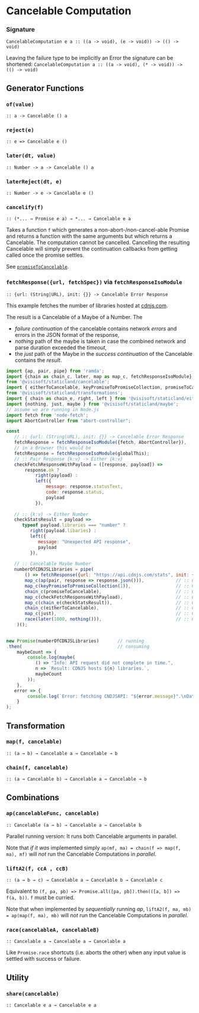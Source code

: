 Cancelable Computation
======================

### Signature
`CancelableComputation e a :: ((a -> void), (e -> void)) -> (() -> void)`

Leaving the failure type to be implicitly an Error the signature can be shortened:
`CancelableComputation a :: ((a -> void), (* -> void)) -> (() -> void)`

Generator Functions
-------------------

### `of(value)`
`:: a -> Cancelable () a`

### `reject(e)`
`:: e => Cancelable e ()`

### `later(dt, value)`
`:: Number -> a -> Cancelable () a`

### `laterReject(dt, e)`
`:: Number -> e -> Cancelable e ()`

### `cancelify(f)`
`:: (*... → Promise e a) → *... → Cancelable e a`

Takes a function `f` which generates a non-abort-/non-cancel-able Promise and returns a function with the same arguments but which returns a Cancelable. The computation cannot be cancelled. Cancelling the resulting Cancelable will simply prevent the continuation callbacks from getting called once the promise settles.

See [`promiseToCancelable`](transformations.md#promisetocancelablepromise).

### `fetchResponse({url, fetchSpec})` via `fetchResponseIsoModule`
`:: {url: (String|URL), init: {}} -> Cancelable Error Response`

This example fetches the number of libraries hosted at [cdnjs.com](https://cdnjs.com/api).

The result is a Cancelable of a Maybe of a Number. The 
- *failure continuation* of the cancelable contains network *errors* and errors in the JSON format of the response, 
- *nothing* path of the maybe is taken in case the combined network and parse duration exceeded the *timeout*,
- the *just* path of the Maybe in the *success continuation* of the Cancelable contains the *result*.

```javascript
import {ap, pair, pipe} from 'ramda';
import {chain as chain_c, later, map as map_c, fetchResponseIsoModule} 
from '@visisoft/staticland/cancelable';
import { eitherToCancelable, keyPromiseToPromiseCollection, promiseToCancelable } 
from '@visisoft/staticland/transformations';
import { chain as chain_e, right, left } from '@visisoft/staticland/either';
import {nothing, just, maybe } from '@visisoft/staticland/maybe';
// assume we are running in Node.js
import fetch from 'node-fetch';
import AbortController from "abort-controller";

const 
   // :: {url: (String|URL), init: {}} -> Cancelable Error Response
   fetchResponse = fetchResponseIsoModule({fetch, AbortController}),
   // in a Browser this would be
   fetchResponse = fetchResponseIsoModule(globalThis);
   // :: Pair Response {k:v} -> Either {k:v}
   checkFetchResponseWithPayload = ([response, payload]) =>
	   response.ok ?
		   right(payload) :
		   left({
			   message: response.statusText,
			   code: response.status,
			   payload
		   }),
   
   // :: {k:v} -> Either Number
   checkStatsResult = payload => 
      typeof payload.libraries === "number" ?
         right(payload.libaries) :
         left({
            message: "Unexpected API response",
            payload
         }),
   
   // :: Cancelable Maybe Number
   numberOfCDNJSLibraries = pipe(
       () => fetchResponse({url: "https://api.cdnjs.com/stats", init: { mode: "cors" }}),  // :: Cancelable Response
       map_c(ap(pair, response => response.json())),            // :: Cancelable Pair (Response) (Promise {k:v})
       map_c(keyPromiseToPromiseCollection(1)),                 // :: Cancelable Promise Pair (Response) ({k:v})
       chain_c(promiseToCancelable),                            // :: Cancelable Pair (Response) ({k:v})
       map_c(checkFetchResponseWithPayload),                    // :: Cancelable Either {k:v}
       map_c(chain_e(checkStatsResult)),                        // :: Cancelable Either Number
       chain_c(eitherToCancelable),                             // :: Cancelable Number
       map_c(just),                                             // :: Cancelable Maybe Number
       race(later(1000, nothing())),                            // :: Cancelable Maybe Number
    )();
	

new Promise(numberOfCDNJSLibraries)       // running
.then(                                    // consuming
	maybeCount => { 
		console.log(maybe(
           () => "Info: API request did not complete in time.", 
           n => `Result: CDNJS hosts ${n} libraries.`, 
           maybeCount
        )); 
    }, 
   error => { 
		console.log(`Error: fetching CNDJSAPI: "${error.message}".\nData received:"${JSON.stringify(error.payload)}"`); 
	}
);
```

Transformation
--------------

### `map(f, cancelable)`
`:: (a → b) → Cancelable a → Cancelable → b`

### `chain(f, cancelable)`
`:: (a → Cancelable b) → Cancelable a → Cancelable → b`

Combinations
------------

### `ap(cancelableFunc, cancelable)`
`:: Cancelable (a → b) → Cancelable a → Cancelable b`

Parallel running version: It runs both Cancelable arguments in parallel.

Note that *if it was* implemented simply `ap(mf, ma) = chain(f => map(f, ma), mf)` will *not* run the Cancelable Computations in *parallel*.

### `liftA2(f, ccA , ccB)`
`:: (a → b → c) → Cancelable a → Cancelable b → Cancelable c`

Equivalent to `(f, pa, pb) => Promise.all([pa, pb]).then(([a, b]) => f(a, b))`. `f` must be curried.

Note that when implemented by *sequentially* running *ap*, `liftA2(f, ma, mb) = ap(map(f, ma), mb)` will *not* run the Cancelable Computations in *parallel*.

### `race(cancelableA, cancelableB)`
`:: Cancelable a → Cancelable a → Cancelable a`

Like `Promise.race` shortcuts (i.e. aborts the other) when any input value is settled with success or failure.

Utility
-------

### `share(cancelable)`
`:: Cancelable e a → Cancelable e a`
